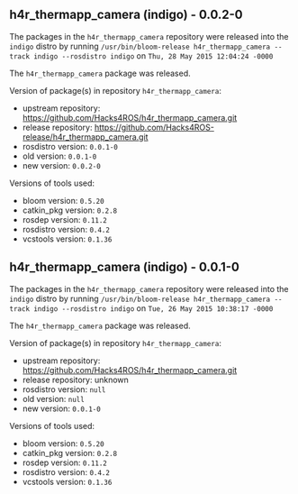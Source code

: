 ## h4r_thermapp_camera (indigo) - 0.0.2-0

The packages in the `h4r_thermapp_camera` repository were released into the `indigo` distro by running `/usr/bin/bloom-release h4r_thermapp_camera --track indigo --rosdistro indigo` on `Thu, 28 May 2015 12:04:24 -0000`

The `h4r_thermapp_camera` package was released.

Version of package(s) in repository `h4r_thermapp_camera`:
- upstream repository: https://github.com/Hacks4ROS/h4r_thermapp_camera.git
- release repository: https://github.com/Hacks4ROS-release/h4r_thermapp_camera.git
- rosdistro version: `0.0.1-0`
- old version: `0.0.1-0`
- new version: `0.0.2-0`

Versions of tools used:
- bloom version: `0.5.20`
- catkin_pkg version: `0.2.8`
- rosdep version: `0.11.2`
- rosdistro version: `0.4.2`
- vcstools version: `0.1.36`


## h4r_thermapp_camera (indigo) - 0.0.1-0

The packages in the `h4r_thermapp_camera` repository were released into the `indigo` distro by running `/usr/bin/bloom-release h4r_thermapp_camera --track indigo --rosdistro indigo` on `Tue, 26 May 2015 10:38:17 -0000`

The `h4r_thermapp_camera` package was released.

Version of package(s) in repository `h4r_thermapp_camera`:
- upstream repository: https://github.com/Hacks4ROS/h4r_thermapp_camera.git
- release repository: unknown
- rosdistro version: `null`
- old version: `null`
- new version: `0.0.1-0`

Versions of tools used:
- bloom version: `0.5.20`
- catkin_pkg version: `0.2.8`
- rosdep version: `0.11.2`
- rosdistro version: `0.4.2`
- vcstools version: `0.1.36`


